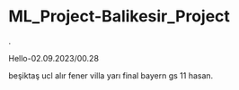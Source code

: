 # ML_Project-Balikesir_Project
.


Hello-02.09.2023/00.28

beşiktaş ucl alır
fener villa yarı final
bayern gs 11
hasan.
